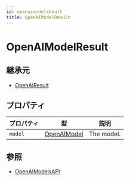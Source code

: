 ```yaml
---
id: openaimodelresult
title: OpenAIModelResult
---
```


# OpenAIModelResult

## 継承元

- [OpenAIResult](OpenAIResult.md)

## プロパティ

| プロパティ   | 型                             | 説明                         |
| ------- | ----------------------------- | -------------------------- |
| `model` | [OpenAIModel](OpenAIModel.md) | The model. |

## 参照

- [OpenAIModelsAPI](OpenAIModelsAPI.md)
